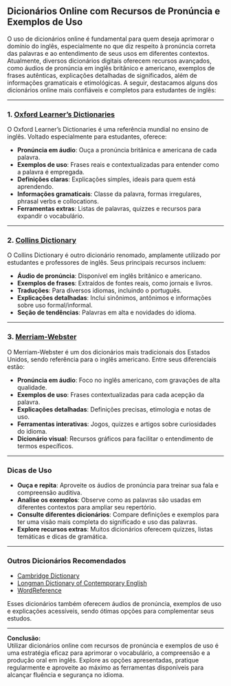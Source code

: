 
## Dicionários Online com Recursos de Pronúncia e Exemplos de Uso

O uso de dicionários online é fundamental para quem deseja aprimorar o domínio do inglês, especialmente no que diz respeito à pronúncia correta das palavras e ao entendimento de seus usos em diferentes contextos. Atualmente, diversos dicionários digitais oferecem recursos avançados, como áudios de pronúncia em inglês britânico e americano, exemplos de frases autênticas, explicações detalhadas de significados, além de informações gramaticais e etimológicas. A seguir, destacamos alguns dos dicionários online mais confiáveis e completos para estudantes de inglês:

---

### 1. [Oxford Learner’s Dictionaries](https://www.oxfordlearnersdictionaries.com/)

O Oxford Learner’s Dictionaries é uma referência mundial no ensino de inglês. Voltado especialmente para estudantes, oferece:

- **Pronúncia em áudio**: Ouça a pronúncia britânica e americana de cada palavra.
- **Exemplos de uso**: Frases reais e contextualizadas para entender como a palavra é empregada.
- **Definições claras**: Explicações simples, ideais para quem está aprendendo.
- **Informações gramaticais**: Classe da palavra, formas irregulares, phrasal verbs e collocations.
- **Ferramentas extras**: Listas de palavras, quizzes e recursos para expandir o vocabulário.

---

### 2. [Collins Dictionary](https://www.collinsdictionary.com/)

O Collins Dictionary é outro dicionário renomado, amplamente utilizado por estudantes e professores de inglês. Seus principais recursos incluem:

- **Áudio de pronúncia**: Disponível em inglês britânico e americano.
- **Exemplos de frases**: Extraídos de fontes reais, como jornais e livros.
- **Traduções**: Para diversos idiomas, incluindo o português.
- **Explicações detalhadas**: Inclui sinônimos, antônimos e informações sobre uso formal/informal.
- **Seção de tendências**: Palavras em alta e novidades do idioma.

---

### 3. [Merriam-Webster](https://www.merriam-webster.com/)

O Merriam-Webster é um dos dicionários mais tradicionais dos Estados Unidos, sendo referência para o inglês americano. Entre seus diferenciais estão:

- **Pronúncia em áudio**: Foco no inglês americano, com gravações de alta qualidade.
- **Exemplos de uso**: Frases contextualizadas para cada acepção da palavra.
- **Explicações detalhadas**: Definições precisas, etimologia e notas de uso.
- **Ferramentas interativas**: Jogos, quizzes e artigos sobre curiosidades do idioma.
- **Dicionário visual**: Recursos gráficos para facilitar o entendimento de termos específicos.

---

### Dicas de Uso

- **Ouça e repita**: Aproveite os áudios de pronúncia para treinar sua fala e compreensão auditiva.
- **Analise os exemplos**: Observe como as palavras são usadas em diferentes contextos para ampliar seu repertório.
- **Consulte diferentes dicionários**: Compare definições e exemplos para ter uma visão mais completa do significado e uso das palavras.
- **Explore recursos extras**: Muitos dicionários oferecem quizzes, listas temáticas e dicas de gramática.

---

### Outros Dicionários Recomendados

- [Cambridge Dictionary](https://dictionary.cambridge.org/)
- [Longman Dictionary of Contemporary English](https://www.ldoceonline.com/)
- [WordReference](https://www.wordreference.com/)

Esses dicionários também oferecem áudios de pronúncia, exemplos de uso e explicações acessíveis, sendo ótimas opções para complementar seus estudos.

---

**Conclusão:**  
Utilizar dicionários online com recursos de pronúncia e exemplos de uso é uma estratégia eficaz para aprimorar o vocabulário, a compreensão e a produção oral em inglês. Explore as opções apresentadas, pratique regularmente e aproveite ao máximo as ferramentas disponíveis para alcançar fluência e segurança no idioma.
```
